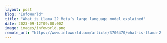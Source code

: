 ```yaml
---
layout: post
blog: "InfoWorld"
title: "What is Llama 2? Meta’s large language model explained"
date: 2023-09-12T09:00:00Z
image: images/infoworld.png
remote_url: "https://www.infoworld.com/article/3706470/what-is-llama-2-metas-large-language-model-explained.html#tk.rss_applicationdevelopment"
---
```

